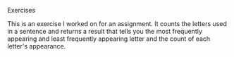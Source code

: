 Exercises

This is an exercise I worked on for an assignment.  It counts the letters used in a sentence and returns a result that tells you the most frequently appearing and least frequently appearing letter and the count of each letter's appearance.
